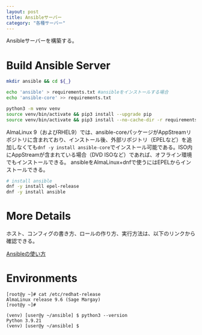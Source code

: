 ```yaml
---
layout: post
title: Ansibleサーバー
category: "各種サーバー"
---
```


Ansibleサーバーを構築する。

# Build Ansible Server

```sh
mkdir ansible && cd ${_}

echo 'ansible' > requirements.txt #ansibleをインストールする場合
echo 'ansible-core' >> requirements.txt

python3 -m venv venv
source venv/bin/activate && pip3 install --upgrade pip
source venv/bin/activate && pip3 install --no-cache-dir -r requirements.txt
```

AlmaLinux 9（およびRHEL9）では、ansible-coreパッケージがAppStreamリポジトリに含まれており、インストール後、外部リポジトリ（EPELなど）を追加しなくても`dnf -y install ansible-core`でインストール可能である。ISO内にAppStreamが含まれている場合（DVD ISOなど）であれば、オフライン環境でもインストールできる。
ansibleをAlmaLinux+dnfで使うにはEPELからインストールできる。

```sh
# install ansible
dnf -y install epel-release
dnf -y install ansible
```

# More Details

ホスト、コンフィグの書き方、ロールの作り方、実行方法は、以下のリンクから確認できる。

[Ansibleの使い方](https://yumayx.github.io/docs/ansible/2024/05/18/Ansible.html)

# Environments

```
[root@y ~]# cat /etc/redhat-release
AlmaLinux release 9.6 (Sage Margay)
[root@y ~]#
```

```
(venv) [user@y ~/ansible] $ python3 --version
Python 3.9.21
(venv) [user@y ~/ansible] $
```


